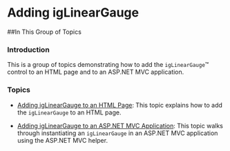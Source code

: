 ﻿<!--
|metadata|
{
    "fileName": "iglineargauge-adding",
    "controlName": "igLinearGauge",
    "tags": ["Getting Started"]
}
|metadata|
-->

# Adding igLinearGauge

##In This Group of Topics

### Introduction

This is a group of topics demonstrating how to add the `igLinearGauge`™ control to an HTML page and to an ASP.NET MVC application.

### Topics

-	[Adding igLinearGauge to an HTML Page](igLinearGauge-Adding-to-an-HTML-Page.html): This topic explains how to add the `igLinearGauge` to an HTML page.

-	[Adding igLinearGauge to an ASP.NET MVC Application](igLinearGauge-Adding-Using-the-MVC-Helper.html): This topic walks through instantiating an `igLinearGauge` in an ASP.NET MVC application using the ASP.NET MVC helper.





 

 



